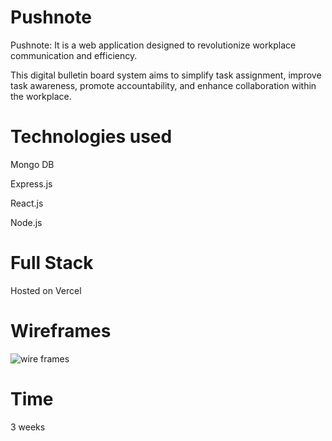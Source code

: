# Pushnote
Pushnote: It is a web application designed to revolutionize workplace communication and efficiency. 

This digital bulletin board system aims to simplify task assignment, improve task awareness, promote accountability, and enhance collaboration within the workplace.

# Technologies used

  Mongo DB

  Express.js
  
  React.js
  
  Node.js 


# Full Stack 
Hosted on Vercel

# Wireframes
![wire frames](https://github.com/iamarifshaikh/Pushnote/assets/139330369/3d1272f5-d364-4f91-84e7-ba2e3c8d705f)


# Time 
3 weeks


